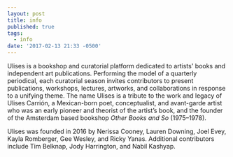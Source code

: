 ```yaml
---
layout: post
title: info
published: true
tags:
  - info
date: '2017-02-13 21:33 -0500'
---
```


Ulises is a bookshop and curatorial platform dedicated to artists' books and independent art publications. Performing the model of a quarterly periodical, each curatorial season invites contributors to present publications, workshops, lectures, artworks, and collaborations in response to a unifying theme. 
The name Ulises is a tribute to the work and legacy of Ulises Carrión, a Mexican-born poet, conceptualist, and avant-garde artist who was an early pioneer and theorist of the artist’s book, and the
founder of the Amsterdam based bookshop _Other Books and So_ (1975–1978).


Ulises was founded in 2016 by Nerissa Cooney, Lauren Downing, Joel Evey, Kayla Romberger, Gee Wesley, and Ricky Yanas. Additional contributors include Tim Belknap, Jody Harrington, and Nabil Kashyap.
